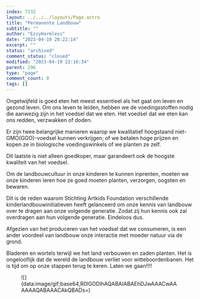 ```yaml
---
index: 7232
layout: ../../../layouts/Page.astro
title: "Permanente Landbouw"
subtitle: ""
author: "EzzyHarmless"
date: "2023-04-19 20:22:14"
excerpt: ""
status: "archived"
comment_status: "closed"
modified: "2023-04-19 22:16:34"
parent: 296
type: "page"
comment_count: 0
tags: []
---
```


Ongetwijfeld is goed eten het meest essentieel als het gaat om leven en gezond leven. Om ons leven te leiden, hebben we de voedingsstoffen nodig die aanwezig zijn in het voedsel dat we eten. Het voedsel dat we eten kan ons redden, verzwakken of doden.

Er zijn twee belangrijke manieren waarop we kwalitatief hoogstaand niet-GMO(GGO)-voedsel kunnen verkrijgen; of we betalen hoge prijzen en kopen ze in biologische voedingswinkels of we planten ze zelf.

Dit laatste is niet alleen goedkoper, maar garandeert ook de hoogste kwaliteit van het voedsel.

Om de landbouwcultuur in onze kinderen te kunnen inprenten, moeten we onze kinderen leren hoe ze goed moeten planten, verzorgen, oogsten en bewaren.

Dit is de reden waarom Stichting Artkids Foundation verschillende kinderlandbouwinitiatieven heeft gelanceerd om onze kennis van landbouw over te dragen aan onze volgende generatie. Zodat zij hun kennis ook zal overdragen aan hun volgende generatie. Eindeloos dus.

Afgezien van het produceren van het voedsel dat we consumeren, is een ander voordeel van landbouw onze interactie met moeder natuur via de grond.

Bladeren en wortels terwijl we het land verbouwen en zaden planten. Het is ongelooflijk dat de wereld de landbouw verliet voor witteboordenbanen. Het is tijd om op onze stappen terug te keren. Laten we gaan!!!!

<figure class="image is-2by1 box effect-selena has-text-left has-text-white has-text-weight-semibold has-text-shadow">![](data:image/gif;base64,R0lGODlhAQABAIABAEhDJwAAACwAAAAAAQABAAACAkQBADs=)

<figcaption></figcaption>

</figure>